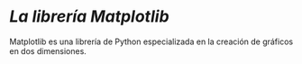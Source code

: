 # **_La librería Matplotlib_**

Matplotlib es una librería de Python especializada en la creación de gráficos en dos dimensiones.
